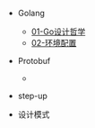 
- Golang
  - [01-Go设计哲学](./goBasic/01-Go设计哲学.md)
  - [02-环境配置](./goBasic/02-环境变量.md)
- Protobuf

  - 
- step-up
- 设计模式

